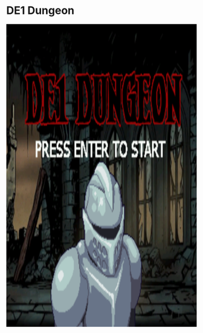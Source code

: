 # DE1 Dungeon
<img src="https://github.com/davidtran001/DE1_Dungeon/blob/main/images/title.png?raw=true" width="800" height="800">

